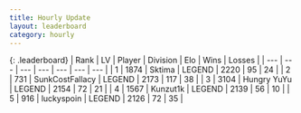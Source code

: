 ```yaml
---
title: Hourly Update
layout: leaderboard
category: hourly
---
```


{: .leaderboard}
| Rank | LV | Player | Division | Elo | Wins | Losses |
| --- | --- | --- | --- | --- | --- | --- |
| <span data-change="0">1</span> | 1874 | <span title="ID: 353063">Sktima</span> | LEGEND | <span data-change="0">2220</span> | <span data-change="0">95</span> | <span data-change="0">24</span> |
| <span data-change="0">2</span> | 731 | <span title="ID: 402846">SunkCostFallacy</span> | LEGEND | <span data-change="0">2173</span> | <span data-change="0">117</span> | <span data-change="0">38</span> |
| <span data-change="0">3</span> | 3104 | <span title="ID: 164871">Hungry YuYu</span> | LEGEND | <span data-change="0">2154</span> | <span data-change="0">72</span> | <span data-change="0">21</span> |
| <span data-change="0">4</span> | 1567 | <span title="ID: 392407">Kunzut1k</span> | LEGEND | <span data-change="0">2139</span> | <span data-change="0">56</span> | <span data-change="0">10</span> |
| <span data-change="4">5</span> | 916 | <span title="ID: 512212">luckyspoin</span> | LEGEND | <span data-change="45">2126</span> | <span data-change="6">72</span> | <span data-change="0">35</span> |